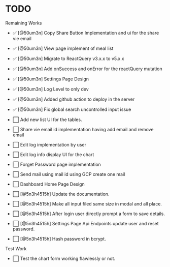 # TODO

Remaining Works

- ✅ [@50um3n] Copy Share Button Implementation and ui for the share vie email
- ✅ [@50um3n] View page implement of meal list
- ✅ [@50um3n] Migrate to ReactQuery v3.x.x to v5.x.x
- ✅ [@50um3n] Add onSuccess and onError for the reactQuery mutation
- ✅ [@50um3n] Settings Page Design
- ✅ [@50um3n] Log Level to only dev
- ✅ [@50um3n] Added github action to deploy in the server
- ✅ [@50um3n] Fix global search uncontrolled input issue
- ⬜ Add new list UI for the tables.
- ⬜ Share vie email id implementation having add email and remove email
- ⬜ Edit log implementation by user
- ⬜ Edit log info display UI for the chart
- ⬜ Forget Password page implementation
- ⬜ Send mail using mail id using GCP create one mail
- ⬜ Dashboard Home Page Design

- ⬜ [@5n3h4515h] Update the documentation.
- ⬜ [@5n3h4515h] Make all input filed same size in modal and all place.
- ⬜ [@5n3h4515h] After login user directly prompt a form to save details.
- ⬜ [@5n3h4515h] Settings Page Api Endpoints update user and reset password.
- ⬜ [@5n3h4515h] Hash password in bcrypt.

Test Work

- ⬜ Test the chart form working flawlessly or not.
